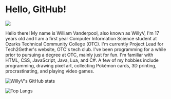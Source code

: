 # Hello, GitHub!
![](https://komarev.com/ghpvc/?username=ItsMeWillyV)

Hello there! My name is William Vanderpool, also known as WillyV, I'm 17 years old and I am a first year Computer Information Science student at Ozarks Technical Community College (OTC). I'm currently Project Lead for Tech2Gether's website, OTC's tech club. I've been programming for a while prior to pursuing a degree at OTC, mainly just for fun. I'm familiar with HTML, CSS, JavaScript, Java, Lua, and C#. A few of my hobbies include programming, drawing pixel art, collecting Pokémon cards, 3D printing, procrastinating, and playing video games.

![WillyV's GitHub stats](https://github-readme-stats.vercel.app/api?username=ItsMeWillyV)

![Top Langs](https://github-readme-stats.vercel.app/api/top-langs/?username=ItsMeWillyV)
